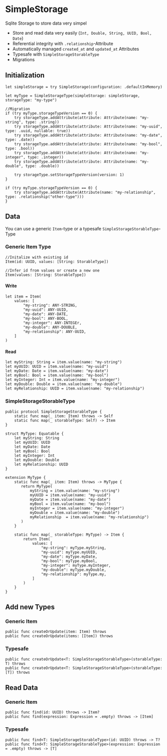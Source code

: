 # SimpleStorage

Sqlite Storage to store data very simpel

- Store and read data very easily (`Int, Double, String, UUID, Bool, Date`)
- Referential integrity with `.relationship`-Attribute
- Automatically managed `created_at` and `updated_at` Attributes
- Typesafe with `SimpleStorageStorableType`
- Migrations

## Initialization
```
let simpleStorage = try SimpleStorage(configuration: .defaultInMemory)

let myType = SimpleStorageType(simpleStorage: simpleStorage, storageType: "my-type")

//Migration
if (try myType.storageTypeVersion == 0) {
    try storageType.addAttribute(attribute: Attribute(name: "my-string", type: .string))
    try storageType.addAttribute(attribute: Attribute(name: "my-uuid", type: .uuid, nullable: true))
    try storageType.addAttribute(attribute: Attribute(name: "my-date", type: .date))
    try storageType.addAttribute(attribute: Attribute(name: "my-bool", type: .bool))
    try storageType.addAttribute(attribute: Attribute(name: "my-integer", type: .integer))
    try storageType.addAttribute(attribute: Attribute(name: "my-double", type: .double))
    
    try storageType.setStorageTypeVersion(version: 1)
}

if (try myType.storageTypeVersion == 0) {
    try storageType.addAttribute(Attribute(name: "my-relationship", type: .relationship("other-type")))
}
```

## Data
You can use a generic `Item`-type or a typesafe `SimpleStorageStorableType`-Type

### Generic Item Type

```
//Initalize with existing id
Item(id: UUID, values: [String: StorableType])

//Infer id from values or create a new one
Item(values: [String: StorableType])
```
#### Write

```
let item = Item(
    values: [
        "my-string": ANY-STRING,
        "my-uuid": ANY-UUID,
        "my-date": ANY-DATE,
        "my-bool": ANY-BOOL,
        "my-integer": ANY-INTEGEr,
        "my-double": ANY-DOUBLE,
        "my-relationship": ANY-UUID,
    ]
)
```

#### Read 
```
let myString: String = item.value(name: "my-string")
let myUUID: UUID = item.value(name: "my-uuid")
let myDate: Date = item.value(name: "my-date")
let myBool: Bool = item.value(name: "my-bool")
let myInteger: Int = item.value(name: "my-integer")
let myDouble: Double = item.value(name: "my-double")
let myRelationship: UUID = item.value(name: "my-relationship")
```

### SimpleStorageStorableType

```
public protocol SimpleStorageStorableType {
    static func map(_ item: Item) throws -> Self
    static func map(_ storableType: Self) -> Item
}
```

```
struct MyType: Equatable {
    let myString: String
    let myUUID: UUID
    let myDate: Date
    let myBool: Bool
    let myInteger: Int
    let myDouble: Double
    let myRelationship: UUID
}

extension MyType {
    static func map(_ item: Item) throws -> MyType {
       return MyType(
           myString = item.value(name: "my-string")
           myUUID = item.value(name: "my-uuid")
           myDate = item.value(name: "my-date")
           myBool = item.value(name: "my-bool")
           myInteger = item.value(name: "my-integer")
           myDouble = item.value(name: "my-double")
           myRelationship  = item.value(name: "my-relationship")
       )
    }
    
    static func map(_ storableType: MyType) -> Item {
        return Item(
            values: [
                "my-string": myType.myString,
                "my-uuid": myType.myUUID,
                "my-date": myType.myDate,
                "my-bool": myType.myBool,
                "my-integer": myType.myInteger,
                "my-double": myType.myDouble,
                "my-relationship": myType.my,
            ]
        )   
    }
}
```

## Add new Types
### Generic Item
```
public func createOrUpdate(item: Item) throws
public func createOrUpdate(items: [Item]) throws
```

### Typesafe 
```
public func createOrUpdate<T: SimpleStorageStorableType>(storableType: T) throws
public func createOrUpdate<T: SimpleStorageStorableType>(storableType: [T]) throws
```

## Read Data
### Generic Item
```
public func find(id: UUID) throws -> Item?
public func find(expression: Expression = .empty) throws -> [Item]
```

### Typesafe 
```
public func find<T: SimpleStorageStorableType>(id: UUID) throws -> T?
public func find<T: SimpleStorageStorableType>(expression: Expression = .empty) throws -> [T]
```
